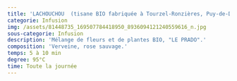 ```yaml
---
title: 'LACHOUCHOU  (tisane BIO fabriquée à Tourzel-Ronzières, Puy-de-Dôme)'
categorie: Infusion
img: /assets/81448735_169507784418950_8936094121240559616_n.jpg
sous-categorie: Infusion
description: 'Mélange de fleurs et de plantes BIO, "LE PRADO".'
composition: 'Verveine, rose sauvage.'
temps: 5 à 10 min
degree: 95°C
time: Toute la journée
---
```



